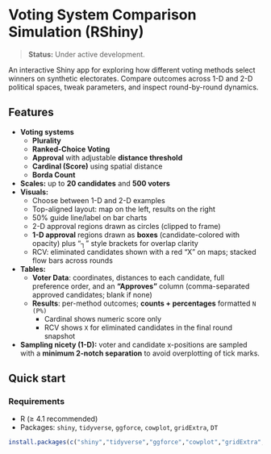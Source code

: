 # Voting System Comparison Simulation (RShiny)

> **Status:** Under active development.

An interactive Shiny app for exploring how different voting methods select winners on synthetic electorates. Compare outcomes across 1-D and 2-D political spaces, tweak parameters, and inspect round-by-round dynamics.

## Features

- **Voting systems**  
  - **Plurality**  
  - **Ranked-Choice Voting**   
  - **Approval** with adjustable **distance threshold** 
  - **Cardinal (Score)** using spatial distance   
  - **Borda Count** 
- **Scales:** up to **20 candidates** and **500 voters**
- **Visuals:**
  - Choose between 1-D and 2-D examples
  - Top-aligned layout: map on the left, results on the right
  - 50% guide line/label on bar charts
  - 2-D approval regions drawn as circles (clipped to frame)
  - **1-D approval** regions drawn as **boxes** (candidate-colored with opacity) plus “┐” style brackets for overlap clarity
  - RCV: eliminated candidates shown with a red “X” on maps; stacked flow bars across rounds
- **Tables:**
  - **Voter Data**: coordinates, distances to each candidate, full preference order, and an **“Approves”** column (comma-separated approved candidates; blank if none)
  - **Results**: per-method outcomes; **counts + percentages** formatted `N (P%)`  
    - Cardinal shows numeric score only  
    - RCV shows `X` for eliminated candidates in the final round snapshot
- **Sampling nicety (1-D):** voter and candidate x-positions are sampled with a **minimum 2-notch separation** to avoid overplotting of tick marks.

## Quick start

### Requirements
- R (≥ 4.1 recommended)
- Packages: `shiny`, `tidyverse`, `ggforce`, `cowplot`, `gridExtra`, `DT`

```r
install.packages(c("shiny","tidyverse","ggforce","cowplot","gridExtra","DT"))
